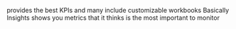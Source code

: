 provides the best KPIs and many include customizable workbooks
Basically Insights shows you metrics that it thinks is the most important to monitor
